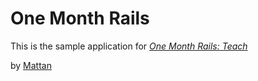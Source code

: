 # One Month Rails

This is the sample application for
[*One Month Rails: Teach*](http://onemonthrails.com)

by [Mattan](http:mattangriffel.com)